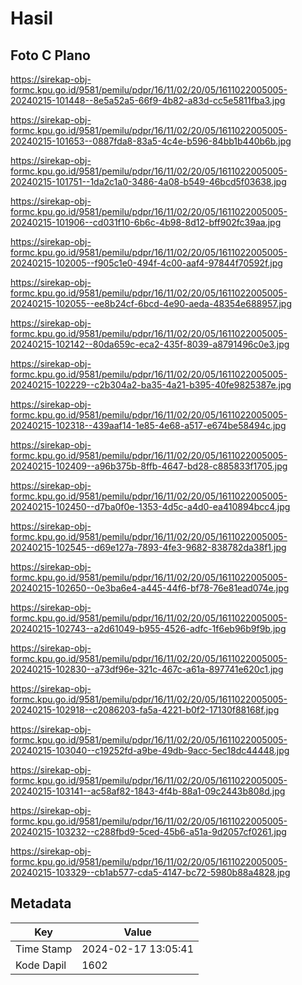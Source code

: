 # Hasil

## Foto C Plano

https://sirekap-obj-formc.kpu.go.id/9581/pemilu/pdpr/16/11/02/20/05/1611022005005-20240215-101448--8e5a52a5-66f9-4b82-a83d-cc5e5811fba3.jpg

https://sirekap-obj-formc.kpu.go.id/9581/pemilu/pdpr/16/11/02/20/05/1611022005005-20240215-101653--0887fda8-83a5-4c4e-b596-84bb1b440b6b.jpg

https://sirekap-obj-formc.kpu.go.id/9581/pemilu/pdpr/16/11/02/20/05/1611022005005-20240215-101751--1da2c1a0-3486-4a08-b549-46bcd5f03638.jpg

https://sirekap-obj-formc.kpu.go.id/9581/pemilu/pdpr/16/11/02/20/05/1611022005005-20240215-101906--cd031f10-6b6c-4b98-8d12-bff902fc39aa.jpg

https://sirekap-obj-formc.kpu.go.id/9581/pemilu/pdpr/16/11/02/20/05/1611022005005-20240215-102005--f905c1e0-494f-4c00-aaf4-97844f70592f.jpg

https://sirekap-obj-formc.kpu.go.id/9581/pemilu/pdpr/16/11/02/20/05/1611022005005-20240215-102055--ee8b24cf-6bcd-4e90-aeda-48354e688957.jpg

https://sirekap-obj-formc.kpu.go.id/9581/pemilu/pdpr/16/11/02/20/05/1611022005005-20240215-102142--80da659c-eca2-435f-8039-a8791496c0e3.jpg

https://sirekap-obj-formc.kpu.go.id/9581/pemilu/pdpr/16/11/02/20/05/1611022005005-20240215-102229--c2b304a2-ba35-4a21-b395-40fe9825387e.jpg

https://sirekap-obj-formc.kpu.go.id/9581/pemilu/pdpr/16/11/02/20/05/1611022005005-20240215-102318--439aaf14-1e85-4e68-a517-e674be58494c.jpg

https://sirekap-obj-formc.kpu.go.id/9581/pemilu/pdpr/16/11/02/20/05/1611022005005-20240215-102409--a96b375b-8ffb-4647-bd28-c885833f1705.jpg

https://sirekap-obj-formc.kpu.go.id/9581/pemilu/pdpr/16/11/02/20/05/1611022005005-20240215-102450--d7ba0f0e-1353-4d5c-a4d0-ea410894bcc4.jpg

https://sirekap-obj-formc.kpu.go.id/9581/pemilu/pdpr/16/11/02/20/05/1611022005005-20240215-102545--d69e127a-7893-4fe3-9682-838782da38f1.jpg

https://sirekap-obj-formc.kpu.go.id/9581/pemilu/pdpr/16/11/02/20/05/1611022005005-20240215-102650--0e3ba6e4-a445-44f6-bf78-76e81ead074e.jpg

https://sirekap-obj-formc.kpu.go.id/9581/pemilu/pdpr/16/11/02/20/05/1611022005005-20240215-102743--a2d61049-b955-4526-adfc-1f6eb96b9f9b.jpg

https://sirekap-obj-formc.kpu.go.id/9581/pemilu/pdpr/16/11/02/20/05/1611022005005-20240215-102830--a73df96e-321c-467c-a61a-897741e620c1.jpg

https://sirekap-obj-formc.kpu.go.id/9581/pemilu/pdpr/16/11/02/20/05/1611022005005-20240215-102918--c2086203-fa5a-4221-b0f2-17130f88168f.jpg

https://sirekap-obj-formc.kpu.go.id/9581/pemilu/pdpr/16/11/02/20/05/1611022005005-20240215-103040--c19252fd-a9be-49db-9acc-5ec18dc44448.jpg

https://sirekap-obj-formc.kpu.go.id/9581/pemilu/pdpr/16/11/02/20/05/1611022005005-20240215-103141--ac58af82-1843-4f4b-88a1-09c2443b808d.jpg

https://sirekap-obj-formc.kpu.go.id/9581/pemilu/pdpr/16/11/02/20/05/1611022005005-20240215-103232--c288fbd9-5ced-45b6-a51a-9d2057cf0261.jpg

https://sirekap-obj-formc.kpu.go.id/9581/pemilu/pdpr/16/11/02/20/05/1611022005005-20240215-103329--cb1ab577-cda5-4147-bc72-5980b88a4828.jpg


## Metadata

| Key        | Value               |
| ---------- | ------------------- |
| Time Stamp | 2024-02-17 13:05:41 |
| Kode Dapil | 1602                |




